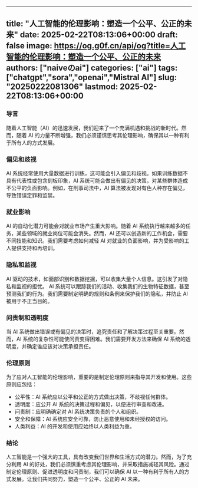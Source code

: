 
---
title: "人工智能的伦理影响：塑造一个公平、公正的未来"
date: 2025-02-22T08:13:06+00:00
draft: false
image: https://og.g0f.cn/api/og?title=人工智能的伦理影响：塑造一个公平、公正的未来
authors: ["naiveのai"]
categories: ["ai"]
tags: ["chatgpt","sora","openai","Mistral AI"]
slug: "20250222081306"
lastmod: 2025-02-22T08:13:06+00:00
---
### 导言

随着人工智能（AI）的迅速发展，我们迎来了一个充满机遇和挑战的新时代。然而，随着 AI 的力量不断增强，我们必须谨慎思考其伦理影响，确保其以一种有利于所有人的方式发展。

### 偏见和歧视

AI 系统经常使用大量数据进行训练，这可能会引入偏见和歧视。如果训练数据不具有代表性或包含刻板印象，AI 系统可能会做出有偏见的决策，对某些群体造成不公平的负面影响。例如，在刑事司法中，AI 算法被发现对有色人种存在偏见，导致错误定罪和监禁。

### 就业影响

AI 的自动化潜力可能会对就业市场产生重大影响。随着 AI 系统执行越来越多的任务，某些领域的就业岗位可能会消失。然而，AI 还可以创造新的工作机会，需要不同技能和知识。我们需要考虑如何减轻 AI 对就业的负面影响，并为受影响的工人提供支持和再培训。

### 隐私和监视

AI 驱动的技术，如面部识别和数据挖掘，可以收集大量个人信息。这引发了对隐私和监视的担忧。 AI 系统可以跟踪我们的活动、收集我们的生物特征数据，甚至预测我们的行为。我们需要制定明确的规则和条例来保护我们的隐私，并防止 AI 被用于不正当目的。

### 问责制和透明度

当 AI 系统做出错误或有偏见的决策时，追究责任和了解决策过程至关重要。然而，AI 系统的复杂性可能使问责变得困难。我们需要开发方法来确保 AI 系统的透明度，并确定谁应该对决策承担责任。

### 伦理原则

为了应对人工智能的伦理影响，重要的是制定伦理原则来指导其开发和使用。这些原则应包括：

* 公平性：AI 系统应以公平和公正的方式做出决策，不歧视任何群体。
* 透明度：应公开 AI 系统的决策过程和偏见，以便进行审查和改进。
* 问责制：应明确确定对 AI 系统决策负责的个人和组织。
* 安全和保障：AI 系统应安全可靠，防止恶意使用和未经授权的访问。
* 人类利益：AI 的开发和使用应始终以人类利益为重。

### 结论

人工智能是一个强大的工具，具有改变我们世界和生活方式的潜力。然而，为了充分利用 AI 的好处，我们必须慎重考虑其伦理影响，并采取措施减轻其风险。通过制定伦理原则、促进透明度和问责制，我们可以确保 AI 以一种有利于所有人的方式发展。让我们共同努力，塑造一个公平、公正的 AI 未来。